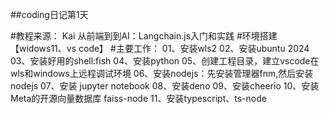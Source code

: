 ##coding日记第1天

#教程来源： Kai 从前端到到AI：Langchain.js入门和实践
#环境搭建【widows11、vs code】
#主要工作：
01、安装wls2
02、安装ubuntu 2024
03、安装好用的shell:fish
04、安装python
05、创建工程目录，建立vscode在wls和windows上远程调试环境
06、安装nodejs：先安装管理器fnm,然后安装nodejs
07、安装 jupyter notebook
08、安装deno
09、安装cheerio
10、安装Meta的开源向量数据库 faiss-node
11、安装typescript、ts-node

